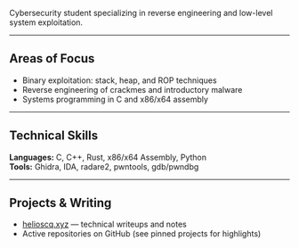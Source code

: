 Cybersecurity student specializing in reverse engineering and low-level system exploitation.  

---

## Areas of Focus  
- Binary exploitation: stack, heap, and ROP techniques  
- Reverse engineering of crackmes and introductory malware  
- Systems programming in C and x86/x64 assembly  

---

## Technical Skills  
**Languages:** C, C++, Rust, x86/x64 Assembly, Python  
**Tools:** Ghidra, IDA, radare2, pwntools, gdb/pwndbg  

---

## Projects & Writing  
- [helioscq.xyz](https://helioscq.xyz) — technical writeups and notes  
- Active repositories on GitHub (see pinned projects for highlights)  
